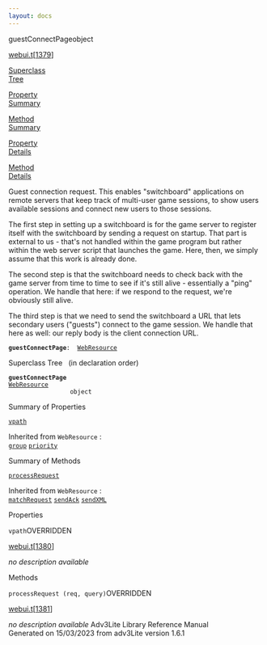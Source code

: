```yaml
---
layout: docs
---
```

<span class="title">guestConnectPage</span><span class="type">object</span>

[webui.t](../file/webui.t.html)\[[1379](../source/webui.t.html#1379)\]

[Superclass  
Tree](#_SuperClassTree_)

[Property  
Summary](#_PropSummary_)

[Method  
Summary](#_MethodSummary_)

[Property  
Details](#_Properties_)

[Method  
Details](#_Methods_)



Guest connection request. This enables "switchboard" applications on
remote servers that keep track of multi-user game sessions, to show
users available sessions and connect new users to those sessions.

The first step in setting up a switchboard is for the game server to
register itself with the switchboard by sending a request on startup.
That part is external to us - that's not handled within the game program
but rather within the web server script that launches the game. Here,
then, we simply assume that this work is already done.

The second step is that the switchboard needs to check back with the
game server from time to time to see if it's still alive - essentially a
"ping" operation. We handle that here: if we respond to the request,
we're obviously still alive.

The third step is that we need to send the switchboard a URL that lets
secondary users ("guests") connect to the game session. We handle that
here as well: our reply body is the client connection URL.

**`guestConnectPage`**` :   `[`WebResource`](../object/WebResource.html)



<span id="_SuperClassTree_"></span>



<span class="hdln">Superclass Tree</span>   (in declaration order)



**`guestConnectPage`**  
[`WebResource`](../object/WebResource.html)  
`                 object`  
<span id="_PropSummary_"></span>



<span class="hdln">Summary of Properties</span>  



[`vpath`](#vpath)

Inherited from `WebResource` :  
[`group`](../object/WebResource.html#group) [`priority`](../object/WebResource.html#priority)

<span id="_MethodSummary_"></span>



<span class="hdln">Summary of Methods</span>  



[`processRequest`](#processRequest)

Inherited from `WebResource` :  
[`matchRequest`](../object/WebResource.html#matchRequest) [`sendAck`](../object/WebResource.html#sendAck) [`sendXML`](../object/WebResource.html#sendXML)

<span id="_Properties_"></span>



<span class="hdln">Properties</span>  



<span id="vpath"></span>

`vpath`<span class="rem">OVERRIDDEN</span>

[webui.t](../file/webui.t.html)\[[1380](../source/webui.t.html#1380)\]



*no description available*



<span id="_Methods_"></span>



<span class="hdln">Methods</span>  



<span id="processRequest"></span>

`processRequest (req, query)`<span class="rem">OVERRIDDEN</span>

[webui.t](../file/webui.t.html)\[[1381](../source/webui.t.html#1381)\]



*no description available*
Adv3Lite Library Reference Manual  
Generated on 15/03/2023 from adv3Lite version 1.6.1


